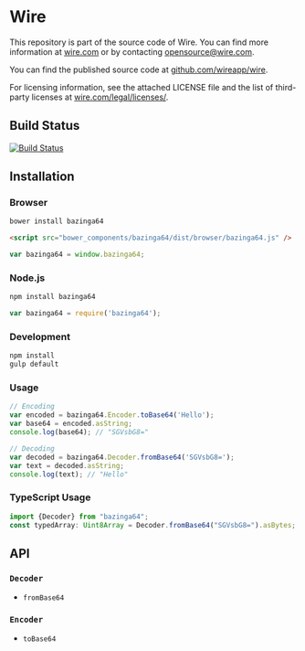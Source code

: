 # Wire

This repository is part of the source code of Wire. You can find more information at [wire.com](https://wire.com) or by contacting opensource@wire.com.

You can find the published source code at [github.com/wireapp/wire](https://github.com/wireapp/wire).

For licensing information, see the attached LICENSE file and the list of third-party licenses at [wire.com/legal/licenses/](https://wire.com/legal/licenses/).

## Build Status

[![Build Status](https://travis-ci.org/wireapp/bazinga64.svg?branch=master)](https://travis-ci.org/wireapp/bazinga64)

## Installation

### Browser

```bash
bower install bazinga64
```

```html
<script src="bower_components/bazinga64/dist/browser/bazinga64.js" />
```

```javascript
var bazinga64 = window.bazinga64;
```

### Node.js

```bash
npm install bazinga64
```

```javascript
var bazinga64 = require('bazinga64');
```

### Development

```bash
npm install
gulp default
```

### Usage

```javascript
// Encoding
var encoded = bazinga64.Encoder.toBase64('Hello');
var base64 = encoded.asString;
console.log(base64); // "SGVsbG8="

// Decoding
var decoded = bazinga64.Decoder.fromBase64('SGVsbG8=');
var text = decoded.asString;
console.log(text); // "Hello"
```

### TypeScript Usage

```typescript
import {Decoder} from "bazinga64";
const typedArray: Uint8Array = Decoder.fromBase64("SGVsbG8=").asBytes;
```

## API

### `Decoder`

- `fromBase64`

### `Encoder`

- `toBase64`
